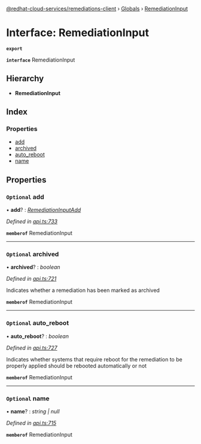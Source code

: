 [@redhat-cloud-services/remediations-client](../README.md) › [Globals](../globals.md) › [RemediationInput](remediationinput.md)

# Interface: RemediationInput

**`export`** 

**`interface`** RemediationInput

## Hierarchy

* **RemediationInput**

## Index

### Properties

* [add](remediationinput.md#optional-add)
* [archived](remediationinput.md#optional-archived)
* [auto_reboot](remediationinput.md#optional-auto_reboot)
* [name](remediationinput.md#optional-name)

## Properties

### `Optional` add

• **add**? : *[RemediationInputAdd](remediationinputadd.md)*

*Defined in [api.ts:733](https://github.com/RedHatInsights/javascript-clients/blob/master/packages/remediations/api.ts#L733)*

**`memberof`** RemediationInput

___

### `Optional` archived

• **archived**? : *boolean*

*Defined in [api.ts:721](https://github.com/RedHatInsights/javascript-clients/blob/master/packages/remediations/api.ts#L721)*

Indicates whether a remediation has been marked as archived

**`memberof`** RemediationInput

___

### `Optional` auto_reboot

• **auto_reboot**? : *boolean*

*Defined in [api.ts:727](https://github.com/RedHatInsights/javascript-clients/blob/master/packages/remediations/api.ts#L727)*

Indicates whether systems that require reboot for the remediation to be properly applied should be rebooted automatically or not

**`memberof`** RemediationInput

___

### `Optional` name

• **name**? : *string | null*

*Defined in [api.ts:715](https://github.com/RedHatInsights/javascript-clients/blob/master/packages/remediations/api.ts#L715)*

**`memberof`** RemediationInput
